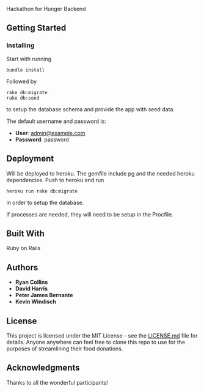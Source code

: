 Hackathon for Hunger Backend

## Getting Started

### Installing
Start with running
```
bundle install
```
Followed by
```
rake db:migrate
rake db:seed
```
to setup the database schema and provide the app with seed data.

The default username and password is:
* __User__: admin@example.com
* __Password__: password

## Deployment
Will be deployed to heroku.  The gemfile include pg and the needed heroku dependencies.  Push to heroku and run
```
heroku run rake db:migrate
```
in order to setup the database.

If processes are needed, they will need to be setup in the Procfile.

## Built With
Ruby on Rails

## Authors

* **Ryan Collins**
* **David Harris**
* **Peter James Bernante**
* **Kevin Windisch**
## License

This project is licensed under the MIT License - see the [LICENSE.md](LICENSE.md) file for details.  Anyone anywhere can feel free to clone this repo to use for the purposes of streamlining their food donations.

## Acknowledgments
Thanks to all the wonderful participants!
